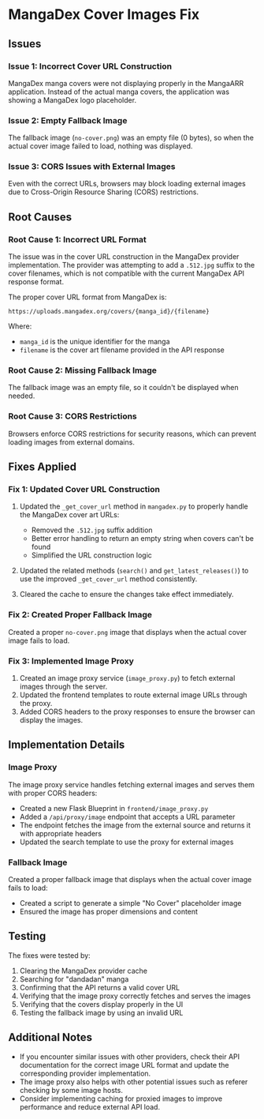# MangaDex Cover Images Fix

## Issues

### Issue 1: Incorrect Cover URL Construction
MangaDex manga covers were not displaying properly in the MangaARR application. Instead of the actual manga covers, the application was showing a MangaDex logo placeholder.

### Issue 2: Empty Fallback Image
The fallback image (`no-cover.png`) was an empty file (0 bytes), so when the actual cover image failed to load, nothing was displayed.

### Issue 3: CORS Issues with External Images
Even with the correct URLs, browsers may block loading external images due to Cross-Origin Resource Sharing (CORS) restrictions.

## Root Causes

### Root Cause 1: Incorrect URL Format
The issue was in the cover URL construction in the MangaDex provider implementation. The provider was attempting to add a `.512.jpg` suffix to the cover filenames, which is not compatible with the current MangaDex API response format.

The proper cover URL format from MangaDex is:
```
https://uploads.mangadex.org/covers/{manga_id}/{filename}
```

Where:
- `manga_id` is the unique identifier for the manga
- `filename` is the cover art filename provided in the API response

### Root Cause 2: Missing Fallback Image
The fallback image was an empty file, so it couldn't be displayed when needed.

### Root Cause 3: CORS Restrictions
Browsers enforce CORS restrictions for security reasons, which can prevent loading images from external domains.

## Fixes Applied

### Fix 1: Updated Cover URL Construction
1. Updated the `_get_cover_url` method in `mangadex.py` to properly handle the MangaDex cover art URLs:
   - Removed the `.512.jpg` suffix addition
   - Better error handling to return an empty string when covers can't be found
   - Simplified the URL construction logic

2. Updated the related methods (`search()` and `get_latest_releases()`) to use the improved `_get_cover_url` method consistently.

3. Cleared the cache to ensure the changes take effect immediately.

### Fix 2: Created Proper Fallback Image
Created a proper `no-cover.png` image that displays when the actual cover image fails to load.

### Fix 3: Implemented Image Proxy
1. Created an image proxy service (`image_proxy.py`) to fetch external images through the server.
2. Updated the frontend templates to route external image URLs through the proxy.
3. Added CORS headers to the proxy responses to ensure the browser can display the images.

## Implementation Details

### Image Proxy
The image proxy service handles fetching external images and serves them with proper CORS headers:
- Created a new Flask Blueprint in `frontend/image_proxy.py`
- Added a `/api/proxy/image` endpoint that accepts a URL parameter
- The endpoint fetches the image from the external source and returns it with appropriate headers
- Updated the search template to use the proxy for external images

### Fallback Image
Created a proper fallback image that displays when the actual cover image fails to load:
- Created a script to generate a simple "No Cover" placeholder image
- Ensured the image has proper dimensions and content

## Testing
The fixes were tested by:
1. Clearing the MangaDex provider cache
2. Searching for "dandadan" manga
3. Confirming that the API returns a valid cover URL
4. Verifying that the image proxy correctly fetches and serves the images
5. Verifying that the covers display properly in the UI
6. Testing the fallback image by using an invalid URL

## Additional Notes
- If you encounter similar issues with other providers, check their API documentation for the correct image URL format and update the corresponding provider implementation.
- The image proxy also helps with other potential issues such as referer checking by some image hosts.
- Consider implementing caching for proxied images to improve performance and reduce external API load.
